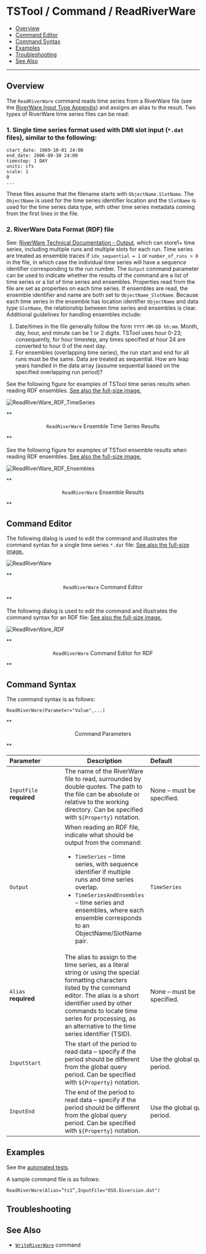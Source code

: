 # TSTool / Command / ReadRiverWare #

* [Overview](#overview)
* [Command Editor](#command-editor)
* [Command Syntax](#command-syntax)
* [Examples](#examples)
* [Troubleshooting](#troubleshooting)
* [See Also](#see-also)

-------------------------

## Overview ##

The `ReadRiverWare` command reads time series from a RiverWare file (see the
[RiverWare Input Type Appendix](../../datastore-ref/RiverWare/RiverWare)) and assigns an alias to the result.
Two types of RiverWare time series files can be read:

### 1. Single time series format used with DMI slot input (`*.dat` files), similar to the following: ###

```
start_date: 1969-10-01 24:00
end_date: 2006-09-30 24:00
timestep: 1 DAY
units: cfs
scale: 1
0
...
```
These files assume that the filename starts with `ObjectName.SlotName`.
The `ObjectName` is used for the time series identifier location and the
`SlotName` is used for the time series data type,
with other time series metadata coming from the first lines in the file.

### 2. RiverWare Data Format (RDF) file

See:  [RiverWare Technical Documentation - Output](http://www.riverware.org/PDF/RiverWare/documentation/Output.pdf),
which can store1+ time series, including multiple runs and multiple slots for each run.
Time series are treated as ensemble traces if `idx_sequential = 1` or `number_of_runs > 0` in the file,
in which case the individual time series will have a sequence identifier corresponding to the run number.
The `Output` command parameter can be used to indicate whether the results of the
command are a list of time series or a list of time series and ensembles.
Properties read from the file are set as properties on each time series.
If ensembles are read, the ensemble identifier and name are both set to `ObjectName_SlotName`.
Because each time series in the ensemble has location identifier `ObjectName` and data type `SlotName`,
the relationship between time series and ensembles is clear.
Additional guidelines for handling ensembles include:

1. Date/times in the file generally follow the form `YYYY-MM-DD hh:mm`.
 Month, day, hour, and minute can be 1 or 2 digits.
TSTool uses hour 0-23; consequently, for hour timestep,
any times specified at hour 24 are converted to hour 0 of the next day.
2. For ensembles (overlapping time series),
the run start and end for all runs must be the same.
Data are treated as sequential.
How are leap years handled in the data array (assume sequential based on the specified overlapping run period)?

See the following figure for examples of TSTool time series results when reading RDF ensembles.
<a href="../ReadRiverWare_RDF_TimeSeries.png">See also the full-size image.</a>

![ReadRiverWare_RDF_TimeSeries](ReadRiverWare_RDF_TimeSeries.png)

**<p style="text-align: center;">
`ReadRiverWare` Ensemble Time Series Results
</p>**

See the following figure for examples of TSTool ensemble results when reading RDF ensembles.
<a href="../ReadRiverWare_RDF_Ensembles.png">See also the full-size image.</a>

![ReadRiverWare_RDF_Ensembles](ReadRiverWare_RDF_Ensembles.png)

**<p style="text-align: center;">
`ReadRiverWare` Ensemble Results
</p>**

## Command Editor ##

The following dialog is used to edit the command and illustrates the command syntax for a single time series `*.dat` file:
<a href="../ReadRiverWare.png">See also the full-size image.</a>

![ReadRiverWare](ReadRiverWare.png)

**<p style="text-align: center;">
`ReadRiverWare` Command Editor
</p>**

The following dialog is used to edit the command and illustrates the command syntax for an RDF file:
<a href="../ReadRiverWare_RDF.png">See also the full-size image.</a>

![ReadRiverWare_RDF](ReadRiverWare_RDF.png)

**<p style="text-align: center;">
`ReadRiverWare` Command Editor for RDF
</p>**

## Command Syntax ##

The command syntax is as follows:

```text
ReadRiverWare(Parameter="Value",...)
```
**<p style="text-align: center;">
Command Parameters
</p>**

|**Parameter**&nbsp;&nbsp;&nbsp;&nbsp;&nbsp;&nbsp;&nbsp;&nbsp;&nbsp;&nbsp;&nbsp;|**Description**|**Default**&nbsp;&nbsp;&nbsp;&nbsp;&nbsp;&nbsp;&nbsp;&nbsp;&nbsp;&nbsp;&nbsp;&nbsp;&nbsp;&nbsp;&nbsp;&nbsp;&nbsp;&nbsp;&nbsp;&nbsp;&nbsp;&nbsp;&nbsp;&nbsp;&nbsp;&nbsp;&nbsp;|
|--------------|-----------------|-----------------|
|`InputFile`<br>**required**|The name of the RiverWare file to read, surrounded by double quotes.  The path to the file can be absolute or relative to the working directory.  Can be specified with `${Property}` notation.|None – must be specified.|
|`Output`|When reading an RDF file, indicate what should be output from the command:<ul><li>`TimeSeries` – time series, with sequence identifier if multiple runs and time series overlap.</li><li>`TimeSeriesAndEnsembles` – time series and ensembles, where each ensemble corresponds to an ObjectName/SlotName pair.</li></ul>|`TimeSeries`|
|`Alias`<br>**required**|The alias to assign to the time series, as a literal string or using the special formatting characters listed by the command editor.  The alias is a short identifier used by other commands to locate time series for processing, as an alternative to the time series identifier (TSID).|None – must be specified.|
|`InputStart`|The start of the period to read data – specify if the period should be different from the global query period.  Can be specified with `${Property}` notation.|Use the global query period.|
|`InputEnd`|The end of the period to read data – specify if the period should be different from the global query period.  Can be specified with `${Property}` notation.|Use the global query period.|

## Examples ##

See the [automated tests](https://github.com/OpenWaterFoundation/cdss-app-tstool-test/tree/master/test/regression/commands/general/ReadRiverWare).

A sample command file is as follows:

```text
ReadRiverWare(Alias=”ts1”,InputFile="OSO.Diversion.dat")
```

## Troubleshooting ##

## See Also ##

* [`WriteRiverWare`](../WriteRiverWare/WriteRiverWare) command
